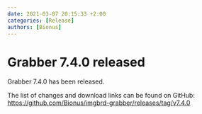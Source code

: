```yaml
---
date: 2021-03-07 20:15:33 +2:00
categories: [Release]
authors: [Bionus]
---
```



# Grabber 7.4.0 released

Grabber 7.4.0 has been released.

The list of changes and download links can be found on GitHub:  
<https://github.com/Bionus/imgbrd-grabber/releases/tag/v7.4.0>
